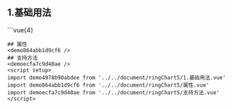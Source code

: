 ## 1.基础用法
<demo4978b90abdee />
```vue{4}
<template>
    <ring-chart-5 ref="chartRef" v-bind="chartOption"></ring-chart-5>
</template>

<script setup>
import { ref, onMounted } from 'vue';

const chartRef = ref();

const seriesData = [
    { value: 1048, name: '正常' },
    { value: 735, name: '故障' },
    { value: 580, name: '告警' },
    { value: 484, name: '离线' },
    { value: 123, name: '危险' }
];
// 组合配置项
const chartOption = {
    seriesData
};

onMounted(() => chartRef.value.renderChart());
</script>
<style lang="scss" scoped>
.zrx-chart {
    height: 664px;
    background-color: rgb(3, 43, 68);
}
</style>
```
## 属性
<demo864abb1d9cf6 />
## 支持方法
<demoecfa7c9d40ae />
<script setup>
import demo4978b90abdee from '../../document/ringChart5/1.基础用法.vue'
import demo864abb1d9cf6 from '../../document/ringChart5/属性.vue'
import demoecfa7c9d40ae from '../../document/ringChart5/支持方法.vue'
</script>